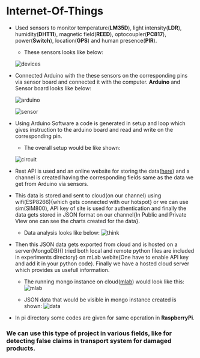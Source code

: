 # Internet-Of-Things

*  Used sensors to monitor temperature(**LM35D**), light intensity(**LDR**), humidity(**DHT11**), magnetic field(**REED**), optocoupler(**PC817**), power(**Switch**), location(**GPS**) and human presence(**PIR**).
   
   - These sensors looks like below:
   
   ![devices](https://user-images.githubusercontent.com/19959305/38469969-4c0292d4-3b7a-11e8-9463-67ebd4c2493a.png)
   
*  Connected Arduino with the these sensors on the corresponding pins via sensor board and connected it with the computer.
   __Arduino__ and Sensor board looks like below:
   
   ![arduino](https://user-images.githubusercontent.com/19959305/38470477-3f7d2036-3b81-11e8-8abb-fe0d8eb64c29.png)
   
   ![sensor](https://user-images.githubusercontent.com/19959305/38470016-dc87c504-3b7a-11e8-8118-782daebe70e7.png)

*  Using Arduino Software a code is generated in setup and loop which gives instruction to the arduino board and read and write on the corresponding pin.

   - The overall setup would be like shown:
   
   ![circuit](https://user-images.githubusercontent.com/19959305/38470170-8f8f1502-3b7c-11e8-93f0-779d428f04cc.jpeg)
   
*  Rest API is used and an online website for storing the data([here](https://thingspeak.com/)) and a channel is created having the corresponding fields same as the data we get from Arduino via sensors.
   
*  This data is stored and sent to cloud(on our channel) using wifi(ESP8266){which gets connected with our hotspot} or we can use sim(SIM800), API key of site is used for authentication and finally the data gets stored in JSON format on our channel{In Public and Private View one can see the charts created for the data}.
   
   - Data analysis looks like below:
   ![think](https://user-images.githubusercontent.com/19959305/38470067-69b499f2-3b7b-11e8-996f-6720a904193c.png)
   
*  Then this JSON data gets exported from cloud and is hosted on a server(MongoDB){I tried both local and remote python files are included in experiments directory} on mLab webite(One have to enable API key and add it in your python code). Finally we have a hosted cloud server which provides us usefull information.
   
   - The running mongo instance on cloud([mlab](https://mlab.com/)) would look like this:
   ![mlab](https://user-images.githubusercontent.com/19959305/38469917-bff61dec-3b79-11e8-96d7-510a723d747c.png)
   
   - JSON data that would be visible in mongo instance created is shown:
   ![data](https://user-images.githubusercontent.com/19959305/38470120-1785b142-3b7c-11e8-9648-ec9a1365c9c2.png)

   
*  In pi directory some codes are given for same operation in __RaspberryPi__. 
   

   
 ### We can use this type of project in various fields, like for detecting false claims in transport system for damaged products.
